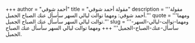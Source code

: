 +++
author = "أحمد شوقي"
title = "مقولة أحمد شوقي"
description = '''مقولة أحمد شوقي: ومهما توالت ليالي السهر سأسأل عنك الصباح الجميل.'''
quote = '''ومهما توالت ليالي السهر سأسأل عنك الصباح الجميل.'''
slug = '''ومهما-توالت-ليالي-السهر-سأسأل-عنك-الصباح-الجميل'''
+++
ومهما توالت ليالي السهر سأسأل عنك الصباح الجميل.
